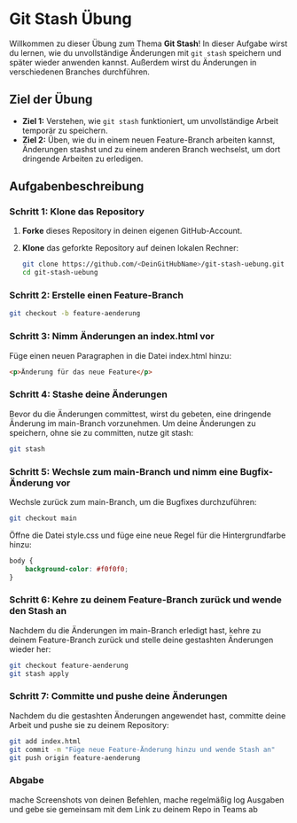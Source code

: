 # Git Stash Übung

Willkommen zu dieser Übung zum Thema **Git Stash**! In dieser Aufgabe wirst du lernen, wie du unvollständige Änderungen mit `git stash` speichern und später wieder anwenden kannst. Außerdem wirst du Änderungen in verschiedenen Branches durchführen.

## Ziel der Übung

- **Ziel 1:** Verstehen, wie `git stash` funktioniert, um unvollständige Arbeit temporär zu speichern.
- **Ziel 2:** Üben, wie du in einem neuen Feature-Branch arbeiten kannst, Änderungen stashst und zu einem anderen Branch wechselst, um dort dringende Arbeiten zu erledigen.

## Aufgabenbeschreibung

### Schritt 1: Klone das Repository

1. **Forke** dieses Repository in deinen eigenen GitHub-Account.
2. **Klone** das geforkte Repository auf deinen lokalen Rechner:

   ```bash
   git clone https://github.com/<DeinGitHubName>/git-stash-uebung.git
   cd git-stash-uebung
   ```

### Schritt 2: Erstelle einen Feature-Branch

```bash
git checkout -b feature-aenderung
```

### Schritt 3: Nimm Änderungen an index.html vor

Füge einen neuen Paragraphen in die Datei index.html hinzu:

```html
<p>Änderung für das neue Feature</p>
```

### Schritt 4: Stashe deine Änderungen

Bevor du die Änderungen committest, wirst du gebeten, eine dringende Änderung im main-Branch vorzunehmen. Um deine Änderungen zu speichern, ohne sie zu committen, nutze git stash:

```bash
git stash
```

### Schritt 5: Wechsle zum main-Branch und nimm eine Bugfix-Änderung vor

Wechsle zurück zum main-Branch, um die Bugfixes durchzuführen:

```bash
git checkout main
```

Öffne die Datei style.css und füge eine neue Regel für die Hintergrundfarbe hinzu:

```css
body {
    background-color: #f0f0f0;
}
```

### Schritt 6: Kehre zu deinem Feature-Branch zurück und wende den Stash an

Nachdem du die Änderungen im main-Branch erledigt hast, kehre zu deinem Feature-Branch zurück und stelle deine gestashten Änderungen wieder her:

```bash
git checkout feature-aenderung
git stash apply
```

### Schritt 7: Committe und pushe deine Änderungen

Nachdem du die gestashten Änderungen angewendet hast, committe deine Arbeit und pushe sie zu deinem Repository:

```bash
git add index.html
git commit -m "Füge neue Feature-Änderung hinzu und wende Stash an"
git push origin feature-aenderung
```

### Abgabe
mache Screenshots von deinen Befehlen, mache regelmäßig log Ausgaben
und gebe sie gemeinsam mit dem Link zu deinem Repo in Teams ab







